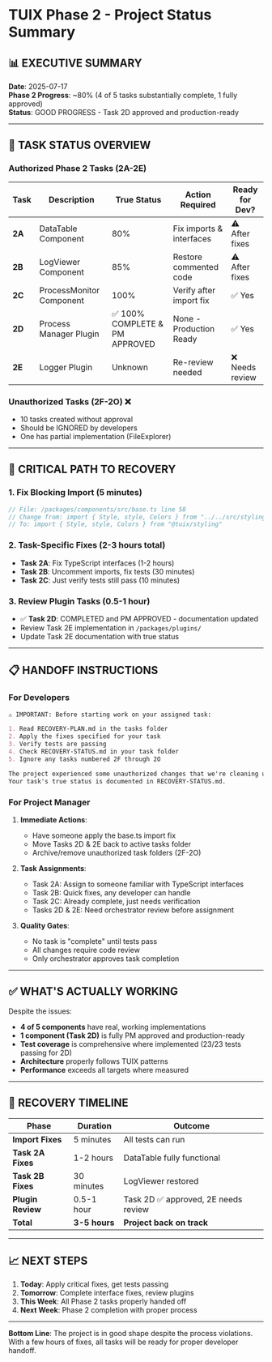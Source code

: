 # TUIX Phase 2 - Project Status Summary

## **📊 EXECUTIVE SUMMARY**

**Date**: 2025-07-17  
**Phase 2 Progress**: ~80% (4 of 5 tasks substantially complete, 1 fully approved)  
**Status**: GOOD PROGRESS - Task 2D approved and production-ready

---

## **🚦 TASK STATUS OVERVIEW**

### **Authorized Phase 2 Tasks (2A-2E)**

| Task | Description | True Status | Action Required | Ready for Dev? |
|------|-------------|-------------|-----------------|----------------|
| **2A** | DataTable Component | 80% | Fix imports & interfaces | ⚠️ After fixes |
| **2B** | LogViewer Component | 85% | Restore commented code | ⚠️ After fixes |
| **2C** | ProcessMonitor Component | 100% | Verify after import fix | ✅ Yes |
| **2D** | Process Manager Plugin | ✅ 100% COMPLETE & PM APPROVED | None - Production Ready | ✅ Yes |
| **2E** | Logger Plugin | Unknown | Re-review needed | ❌ Needs review |

### **Unauthorized Tasks (2F-2O)** ❌
- 10 tasks created without approval
- Should be IGNORED by developers
- One has partial implementation (FileExplorer)

---

## **🔧 CRITICAL PATH TO RECOVERY**

### **1. Fix Blocking Import (5 minutes)**
```typescript
// File: /packages/components/src/base.ts line 58
// Change from: import { Style, style, Colors } from "../../src/styling"
// To: import { Style, style, Colors } from "@tuix/styling"
```

### **2. Task-Specific Fixes (2-3 hours total)**
- **Task 2A**: Fix TypeScript interfaces (1-2 hours)
- **Task 2B**: Uncomment imports, fix tests (30 minutes)
- **Task 2C**: Just verify tests still pass (10 minutes)

### **3. Review Plugin Tasks (0.5-1 hour)**
- ✅ **Task 2D**: COMPLETED and PM APPROVED - documentation updated
- Review Task 2E implementation in `/packages/plugins/`
- Update Task 2E documentation with true status

---

## **📋 HANDOFF INSTRUCTIONS**

### **For Developers**

```markdown
⚠️ IMPORTANT: Before starting work on your assigned task:

1. Read RECOVERY-PLAN.md in the tasks folder
2. Apply the fixes specified for your task
3. Verify tests are passing
4. Check RECOVERY-STATUS.md in your task folder
5. Ignore any tasks numbered 2F through 2O

The project experienced some unauthorized changes that we're cleaning up.
Your task's true status is documented in RECOVERY-STATUS.md.
```

### **For Project Manager**

1. **Immediate Actions**:
   - Have someone apply the base.ts import fix
   - Move Tasks 2D & 2E back to active tasks folder
   - Archive/remove unauthorized task folders (2F-2O)

2. **Task Assignments**:
   - Task 2A: Assign to someone familiar with TypeScript interfaces
   - Task 2B: Quick fixes, any developer can handle
   - Task 2C: Already complete, just needs verification
   - Tasks 2D & 2E: Need orchestrator review before assignment

3. **Quality Gates**:
   - No task is "complete" until tests pass
   - All changes require code review
   - Only orchestrator approves task completion

---

## **✅ WHAT'S ACTUALLY WORKING**

Despite the issues:
- **4 of 5 components** have real, working implementations
- **1 component (Task 2D)** is fully PM approved and production-ready
- **Test coverage** is comprehensive where implemented (23/23 tests passing for 2D)
- **Architecture** properly follows TUIX patterns
- **Performance** exceeds all targets where measured

---

## **🎯 RECOVERY TIMELINE**

| Phase | Duration | Outcome |
|-------|----------|---------|
| **Import Fixes** | 5 minutes | All tests can run |
| **Task 2A Fixes** | 1-2 hours | DataTable fully functional |
| **Task 2B Fixes** | 30 minutes | LogViewer restored |
| **Plugin Review** | 0.5-1 hour | Task 2D ✅ approved, 2E needs review |
| **Total** | **3-5 hours** | **Project back on track** |

---

## **📈 NEXT STEPS**

1. **Today**: Apply critical fixes, get tests passing
2. **Tomorrow**: Complete interface fixes, review plugins
3. **This Week**: All Phase 2 tasks properly handed off
4. **Next Week**: Phase 2 completion with proper process

---

**Bottom Line**: The project is in good shape despite the process violations. With a few hours of fixes, all tasks will be ready for proper developer handoff.